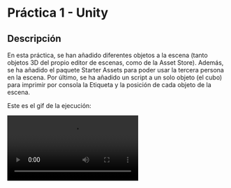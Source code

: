 # Práctica 1 - Unity


## Descripción

En esta práctica, se han añadido diferentes objetos a la escena (tanto objetos 3D del propio editor de escenas,
como de la Asset Store). Además, se ha añadido el paquete Starter Assets para poder usar la tercera persona en
la escena. Por último, se ha añadido un script a un solo objeto (el cubo) para imprimir por consola la Etiqueta
y la posición de cada objeto de la escena.


Este es el gif de la ejecución:

![Demo de ejecución](https://i.imgur.com/L3sIv3k_lq.mp4)
